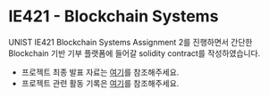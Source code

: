 # IE421 - Blockchain Systems

UNIST IE421 Blockchain Systems Assignment 2를 진행하면서
간단한 Blockchain 기반 기부 플랫폼에 들어갈 solidity contract를 작성하였습니다.

- 프로젝트 최종 발표 자료는 [여기](https://docs.google.com/presentation/d/1wWiRDuZS5s4tOZJNe0bhm2290CADlkdK/edit?usp=sharing&ouid=104524476247909893342&rtpof=true&sd=true)를 참조해주세요.
- 프로젝트 관련 활동 기록은 [여기](https://tidal-star-7e8.notion.site/e39d07c0ad0247148b917d678c31a75f)를 참조해주세요.
